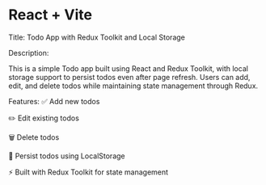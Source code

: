 # React + Vite

Title: Todo App with Redux Toolkit and Local Storage

Description:

This is a simple Todo app built using React and Redux Toolkit, with local storage support to persist todos even after page refresh. Users can add, edit, and delete todos while maintaining state management through Redux.

Features:
✅ Add new todos

✏️ Edit existing todos

🗑️ Delete todos

💾 Persist todos using LocalStorage

⚡ Built with Redux Toolkit for state management
